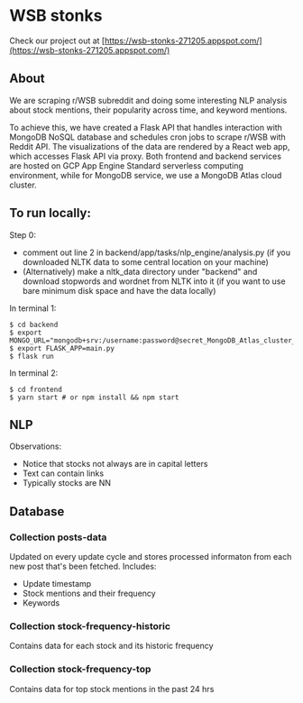 # WSB stonks

Check our project out at [https://wsb-stonks-271205.appspot.com/](https://wsb-stonks-271205.appspot.com/)

## About
We are scraping r/WSB subreddit and doing some interesting NLP analysis about stock mentions, their popularity across time, and keyword mentions.

To achieve this, we have created a Flask API that handles interaction with MongoDB NoSQL database and schedules cron jobs to scrape r/WSB with Reddit API. The visualizations of the data are rendered by a React web app, which accesses Flask API via proxy. Both frontend and backend services are hosted on GCP App Engine Standard serverless computing environment, while for MongoDB service, we use a MongoDB Atlas cloud cluster. 

## To run locally:
Step 0:
- comment out line 2 in backend/app/tasks/nlp_engine/analysis.py (if you downloaded NLTK data to some central location on your machine)
- (Alternatively) make a nltk_data directory under "backend" and download stopwords and wordnet from NLTK into it (if you want to use bare minimum disk space and have the data locally)

In terminal 1:

```
$ cd backend
$ export MONGO_URL="mongodb+srv:/username:password@secret_MongoDB_Atlas_cluster_location_on_gcp"
$ export FLASK_APP=main.py
$ flask run
```

In terminal 2:

```
$ cd frontend
$ yarn start # or npm install && npm start
```

## NLP

Observations:

- Notice that stocks not always are in capital letters
- Text can contain links
- Typically stocks are NN

## Database

### Collection posts-data

Updated on every update cycle and stores processed informaton from each new post that's been fetched. Includes: 

* Update timestamp
* Stock mentions and their frequency
* Keywords

### Collection stock-frequency-historic

Contains data for each stock and its historic frequency

### Collection stock-frequency-top

Contains data for top stock mentions in the past 24 hrs

